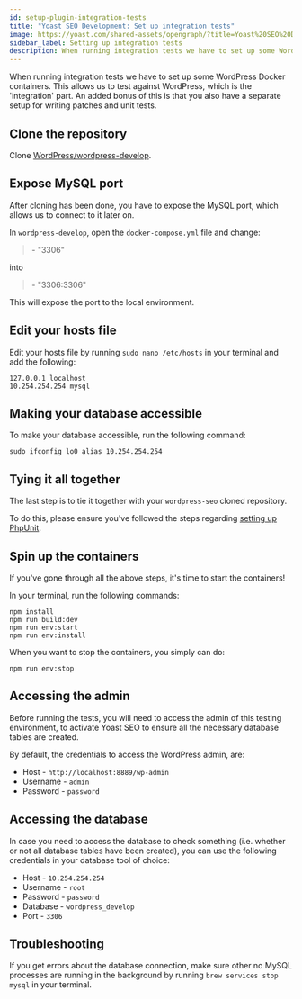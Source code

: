```yaml
---
id: setup-plugin-integration-tests
title: "Yoast SEO Development: Set up integration tests"
image: https://yoast.com/shared-assets/opengraph/?title=Yoast%20SEO%20Development:%20Set%20up%20integration%20tests
sidebar_label: Setting up integration tests
description: When running integration tests we have to set up some WordPress Docker containers. This allows us to test against WordPress, which is the 'integration' part.
---
```


When running integration tests we have to set up some WordPress Docker containers. This allows us to test against WordPress, which is the 'integration' part. An added bonus of this is that you also have a separate setup for writing patches and unit tests.

## Clone the repository
Clone [WordPress/wordpress-develop](https://github.com/WordPress/wordpress-develop).

## Expose MySQL port
After cloning has been done, you have to expose the MySQL port, which allows us to connect to it later on.

In `wordpress-develop`, open the `docker-compose.yml` file and change:

> \- "3306"

into

> \- "3306:3306"

This will expose the port to the local environment.

## Edit your hosts file
Edit your hosts file by running `sudo nano /etc/hosts` in your terminal and add the following:

```shell script
127.0.0.1 localhost
10.254.254.254 mysql
```

## Making your database accessible
To make your database accessible, run the following command:

```shell script
sudo ifconfig lo0 alias 10.254.254.254
```

## Tying it all together
The last step is to tie it together with your `wordpress-seo` cloned repository.

To do this, please ensure you've followed the steps regarding [setting up PhpUnit](setup.md#set-up-phpunit).


## Spin up the containers
If you've gone through all the above steps, it's time to start the containers!

In your terminal, run the following commands:

```shell script
npm install
npm run build:dev
npm run env:start
npm run env:install
```

When you want to stop the containers, you simply can do:

`npm run env:stop`

## Accessing the admin 

Before running the tests, you will need to access the admin of this testing environment, to activate Yoast SEO to ensure all the necessary database tables are created.

By default, the credentials to access the WordPress admin, are:

* Host - `http://localhost:8889/wp-admin`
* Username - `admin`
* Password - `password`

## Accessing the database

In case you need to access the database to check something (i.e. whether or not all database tables have been created), you can use the following credentials in your database tool of choice:

* Host - `10.254.254.254`
* Username - `root`
* Password - `password`
* Database - `wordpress_develop`
* Port - `3306`

## Troubleshooting
If you get errors about the database connection, make sure other no MySQL processes are running in the background by running `brew services stop mysql` in your terminal.
